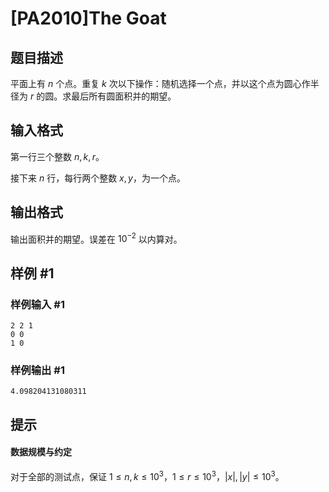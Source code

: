 # [PA2010]The Goat

## 题目描述

平面上有 $n$ 个点。重复 $k$ 次以下操作：随机选择一个点，并以这个点为圆心作半径为 $r$ 的圆。求最后所有圆面积并的期望。

## 输入格式

第一行三个整数 $n,k,r$。

接下来 $n$ 行，每行两个整数 $x,y$，为一个点。

## 输出格式

输出面积并的期望。误差在 $10^{-2}$ 以内算对。

## 样例 #1

### 样例输入 #1
```
2 2 1
0 0
1 0
```

### 样例输出 #1

```
4.098204131080311
```

## 提示

#### 数据规模与约定

对于全部的测试点，保证 $1\le n,k\le 10^3$，$1\le r\le 10^3$，$|x|,|y|\le 10^3$。
